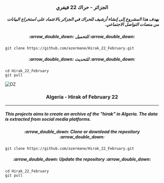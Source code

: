 <h3 dir="rtl" align="center">الجزائر - حراك 22 فيفري</h3>

<h5 dir="rtl">يهدف هذا المشروع إلى إنشاء أرشيف للحراك في الجزائر بالاعتماد على استخراج البيانات من منصات التواصل الاجتماعي.</h5>

<h5 dir="rtl" align="center">:arrow_double_down: للتحميل :arrow_double_down:</h5>

    git clone https://github.com/azermane/Hirak_22_February.git

<h5 dir="rtl" align="center">:arrow_double_down: للتحديث :arrow_double_down:</h5>

    cd Hirak_22_February
    git pull
    
![DZ](https://github.com/azermane/Hirak_22_February/blob/master/Algeria.ico) 

<h3 align="center">Algeria - Hirak of February 22</h3>

***

##### This projects aims to create an archive of the "hirak" in Algeria. The data is extracted from social media platforms.
<h5 align="center">:arrow_double_down: Clone or download the repository :arrow_double_down:</h5>

    git clone https://github.com/azermane/Hirak_22_February.git

<h5 align="center">:arrow_double_down: Update the repository :arrow_double_down:</h5>

    cd Hirak_22_February
    git pull

